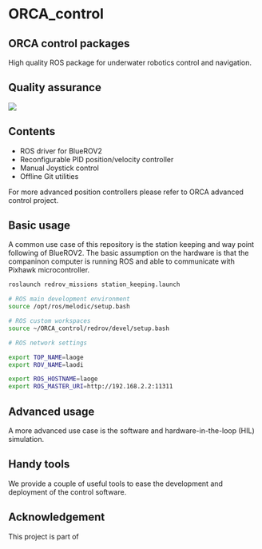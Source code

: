 # ORCA_control

## ORCA control packages

High quality ROS package for underwater robotics control and navigation.

## Quality assurance

![](https://github.com/tsaoyu/ORCA_control/workflows/CI/badge.svg)

## Contents

- ROS driver for BlueROV2
- Reconfigurable PID position/velocity controller
- Manual Joystick control
- Offline Git utilities

For more advanced position controllers please refer to ORCA advanced control project. 

## Basic usage
A common use case of this repository is the station keeping and way point following of BlueROV2.
The basic assumption on the hardware is that the companinon computer is running ROS and able to communicate with Pixhawk microcontroller.



```bash
roslaunch redrov_missions station_keeping.launch 
```

```bash
# ROS main development environment
source /opt/ros/melodic/setup.bash

# ROS custom workspaces
source ~/ORCA_control/redrov/devel/setup.bash

# ROS network settings

export TOP_NAME=laoge
export ROV_NAME=laodi

export ROS_HOSTNAME=laoge
export ROS_MASTER_URI=http://192.168.2.2:11311

```

## Advanced usage
A more advanced use case is the software and hardware-in-the-loop (HIL) simulation.

## Handy tools
We provide a couple of useful tools to ease the development and deployment of the control software. 


## Acknowledgement
This project is part of 
